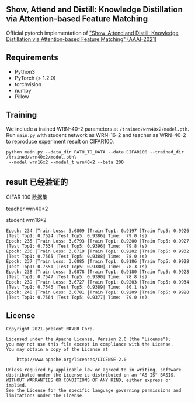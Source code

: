 ## Show, Attend and Distill: Knowledge Distillation via Attention-based Feature Matching
Official pytorch implementation of ["Show, Attend and Distill: Knowledge Distillation via Attention-based Feature Matching" (AAAI-2021)](http://34.94.61.102/paper_AAAI-9785.html)

## Requirements
- Python3
- PyTorch (> 1.2.0)
- torchvision
- numpy
- Pillow

## Training
We include a trained WRN-40-2 parameters at ```/trained/wrn40x2/model.pth```. \
Run ```main.py``` with student network as WRN-16-2 and teacher as WRN-40-2 to reproduce experiment result on CIFAR100.
```
python main.py --data_dir PATH_TO_DATA --data CIFAR100 --trained_dir /trained/wrn40x2/model.pth\
 --model wrn16x2 --model_t wrn40x2 --beta 200
```
## result  已经验证的

CIFAR 100 数据集

teacher wrn40*2 

student wrn16*2 
```
Epoch: 234 |Train Loss: 3.6809 |Train Top1: 0.9197 |Train Top5: 0.9926 |Test Top1: 0.7524 |Test Top5: 0.9386| Time:  79.0 (s)
Epoch: 235 |Train Loss: 3.6793 |Train Top1: 0.9200 |Train Top5: 0.9927 |Test Top1: 0.7534 |Test Top5: 0.9396| Time:  79.8 (s)
Epoch: 236 |Train Loss: 3.6719 |Train Top1: 0.9202 |Train Top5: 0.9932 |Test Top1: 0.7565 |Test Top5: 0.9388| Time:  78.0 (s)
Epoch: 237 |Train Loss: 3.6885 |Train Top1: 0.9186 |Train Top5: 0.9928 |Test Top1: 0.7551 |Test Top5: 0.9380| Time:  78.3 (s)
Epoch: 238 |Train Loss: 3.6878 |Train Top1: 0.9180 |Train Top5: 0.9928 |Test Top1: 0.7547 |Test Top5: 0.9390| Time:  78.8 (s)
Epoch: 239 |Train Loss: 3.6727 |Train Top1: 0.9203 |Train Top5: 0.9934 |Test Top1: 0.7546 |Test Top5: 0.9389| Time:  80.1 (s)
Epoch: 240 |Train Loss: 3.6781 |Train Top1: 0.9209 |Train Top5: 0.9928 |Test Top1: 0.7564 |Test Top5: 0.9377| Time:  79.0 (s)
```
## License

```
Copyright 2021-present NAVER Corp.

Licensed under the Apache License, Version 2.0 (the "License");
you may not use this file except in compliance with the License.
You may obtain a copy of the License at

    http://www.apache.org/licenses/LICENSE-2.0

Unless required by applicable law or agreed to in writing, software
distributed under the License is distributed on an "AS IS" BASIS,
WITHOUT WARRANTIES OR CONDITIONS OF ANY KIND, either express or implied.
See the License for the specific language governing permissions and
limitations under the License.
```
